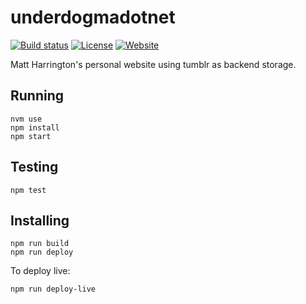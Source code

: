 # underdogmadotnet

[![Build status](https://img.shields.io/travis/querry43/underdogmadotnet.svg)](https://travis-ci.org/querry43/underdogmadotnet)
[![License](https://img.shields.io/github/license/querry43/underdogmadotnet.svg)](LICENSE)
[![Website](https://img.shields.io/website-up-down-green-red/https/underdogma.net.svg?label=underdogma.net)](https://underdogma.net/)

Matt Harrington's personal website using tumblr as backend storage.

## Running

```
nvm use
npm install
npm start
```

## Testing

```
npm test
```

## Installing

```
npm run build
npm run deploy
```

To deploy live:

```
npm run deploy-live
```
